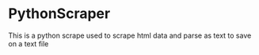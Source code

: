 # PythonScraper
This is a python scrape used to scrape html data and parse as text to save on a text file

